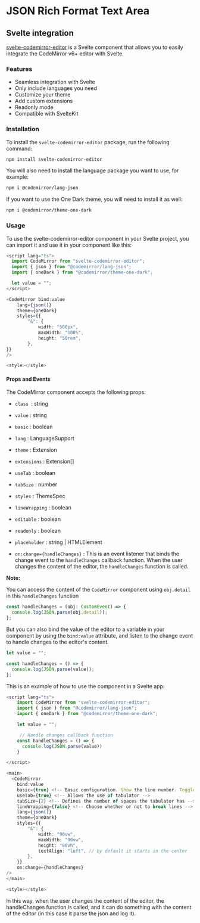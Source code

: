 # JSON Rich Format Text Area

## Svelte integration

[svelte-codemirror-editor](https://github.com/touchifyapp/svelte-codemirror-editor) is a Svelte component that allows you to easily integrate the CodeMirror v6+ editor with Svelte.

### Features

- Seamless integration with Svelte
- Only include languages you need
- Customize your theme
- Add custom extensions
- Readonly mode
- Compatible with SvelteKit

### Installation

To install the `svelte-codemirror-editor` package, run the following command:

```bash
npm install svelte-codemirror-editor
```

You will also need to install the language package you want to use, for example:

```bash
npm i @codemirror/lang-json
```

If you want to use the One Dark theme, you will need to install it as well:

```bash
npm i @codemirror/theme-one-dark
```

### Usage

To use the svelte-codemirror-editor component in your Svelte project, you can import it and use it in your component like this:

```typescript
<script lang="ts">
  import CodeMirror from "svelte-codemirror-editor";
  import { json } from "@codemirror/lang-json";
  import { oneDark } from "@codemirror/theme-one-dark";

  let value = "";
</script>

<CodeMirror bind:value
    lang={json()}
    theme={oneDark}
    styles={{
        "&": {
            width: "500px",
            maxWidth: "100%",
            height: "50rem",
        },
}}
/>

<style></style>
```

#### Props and Events

The CodeMirror component accepts the following props:

- `class `: string
- `value` : string
- `basic` : boolean
- `lang` : LanguageSupport
- `theme` : Extension
- `extensions` : Extension[]
- `useTab` : boolean
- `tabSize` : number
- `styles` : ThemeSpec
- `lineWrapping` : boolean
- `editable` : boolean
- `readonly` : boolean
- `placeholder` : string | HTMLElement

- `on:change={handleChanges}` : This is an event listener that binds the change event to the `handleChanges` callback function. When the user changes the content of the editor, the `handleChanges` function is called.

**Note:**

You can access the content of the `CodeMirror` component using `obj.detail` in this `handleChanges` function

```typescript
const handleChanges = (obj: CustomEvent) => {
  console.log(JSON.parse(obj.detail));
};
```

But you can also bind the value of the editor to a variable in your component by using the `bind:value` attribute, and listen to the change event to handle changes to the editor's content.

```typescript
let value = "";

const handleChanges = () => {
  console.log(JSON.parse(value));
};
```

This is an example of how to use the component in a Svelte app:

```typescript
<script lang="ts">
    import CodeMirror from "svelte-codemirror-editor";
    import { json } from "@codemirror/lang-json";
    import { oneDark } from "@codemirror/theme-one-dark";

    let value = "";

     // Handle changes callback function
    const handleChanges = () => {
      console.log(JSON.parse(value))
    }

</script>

<main>
  <CodeMirror
    bind:value
    basic={true} <!-- Basic configuration. Show the line number. Toggle line numbers -->
    useTab={true} <!-- Allows the use of tabulator -->
    tabSize={2} <!-- Defines the number of spaces the tabulator has -->
    lineWrapping={false} <!-- Choose whether or not to break lines -->
    lang={json()}
    theme={oneDark}
    styles={{
        "&": {
            width: "90vw",
            maxWidth: "90vw",
            height: "80vh",
            textAlign: "left", // by default it starts in the center
        },
    }}
    on:change={handleChanges}
/>
</main>

<style></style>
```

In this way, when the user changes the content of the editor, the handleChanges function is called, and it can do something with the content of the editor (in this case it parse the json and log it).
